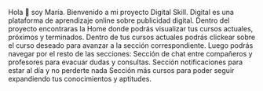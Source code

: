 Hola 👋 soy María. 
Bienvenido a mi proyecto Digital Skill. Digital es una plataforma de aprendizaje online sobre publicidad digital. 
Dentro del proyecto encontraras la Home donde podrás visualizar tus cursos actuales, próximos y terminados. 
Dentro de tus cursos actuales podrás clickear sobre el curso deseado para avanzar a la sección correspondiente. 
Luego podrás navegar por el resto de las secciones: 
Sección de chat entre compañeros y profesores para evacuar dudas y consultas.
Sección notificaciones para estar al día y no perderte nada
Sección más cursos para poder seguir expandiendo tus conocimientos y aptitudes. 
